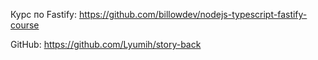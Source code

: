 Курс по Fastify: https://github.com/billowdev/nodejs-typescript-fastify-course

GitHub: https://github.com/Lyumih/story-back
